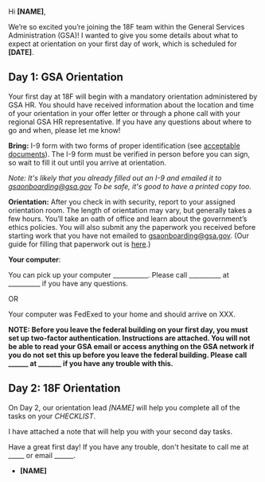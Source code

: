 Hi **[NAME]**,

We’re so excited you’re joining the 18F team within the General Services Administration (GSA)! I wanted to give you some details about what to expect at orientation on your first day of work, which is scheduled for **[DATE]**.

## Day 1: GSA Orientation

Your first day at 18F will begin with a mandatory orientation administered by GSA HR. You should have received information about the location and time of your orientation in your offer letter or through a phone call with your regional GSA HR representative. If you have any questions about where to go and when, please let me know!

**Bring:** I-9 form with two forms of proper identification (see [acceptable documents](http://www.uscis.gov/i-9-central/acceptable-documents)). The I-9 form must be verified in person before you can sign, so wait to fill it out until you arrive at orientation.

*Note: It's likely that you already filled out an I-9 and emailed it to [gsaonboarding@gsa.gov](mailto:gsaonboarding@gsa.gov) To be safe, it's good to have a printed copy too.*

**Orientation:** After you check in with security, report to your assigned orientation room. The length of orientation may vary, but generally takes a few hours. You’ll take an oath of office and learn about the government’s ethics policies. You will also submit any the paperwork you received before starting work that you have not emailed to [gsaonboarding@gsa.gov](mailto:gsaonboarding@gsa.gov). (Our guide for filling that paperwork out is [here](https://github.com/18F/onboarding-documents/blob/master/Forms/gsa-onboarding-forms.md).) 

**Your computer**: 

You can pick up your computer ___________. Please call __________ at __________ if you have any questions.

OR

Your computer was FedExed to your home and should arrive on XXX.

**NOTE: Before you leave the federal building on your first day, you must set up two-factor authentication. Instructions are attached. You will not be able to read your GSA email or access anything on the GSA network if you do not set this up before you leave the federal building. Please call ______ at _______ if you have any trouble with this.**

## Day 2: 18F Orientation

On Day 2, our orientation lead *[NAME]* will help you complete all of the tasks on your *CHECKLIST*.

I have attached a note that will help you with your second day tasks.

Have a great first day! If you have any trouble, don't hesitate to call me at _____ or email ______.

- **[NAME]**
